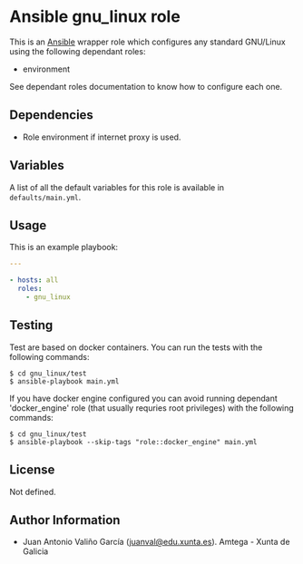 # Ansible gnu_linux role

This is an [Ansible](http://www.ansible.com) wrapper role which configures any standard GNU/Linux using the following dependant roles:

- environment

See dependant roles documentation to know how to configure each one.

## Dependencies

- Role environment if internet proxy is used.

## Variables

A list of all the default variables for this role is available in `defaults/main.yml`.

## Usage

This is an example playbook:

```yaml
---

- hosts: all
  roles:
    - gnu_linux
```

## Testing

Test are based on docker containers. You can run the tests with the following commands:

```shell
$ cd gnu_linux/test
$ ansible-playbook main.yml
```

If you have docker engine configured you can avoid running dependant 'docker_engine' role (that usually requries root privileges) with the following commands:

```shell
$ cd gnu_linux/test
$ ansible-playbook --skip-tags "role::docker_engine" main.yml
```

## License

Not defined.

## Author Information

- Juan Antonio Valiño García ([juanval@edu.xunta.es](mailto:juanval@edu.xunta.es)). Amtega - Xunta de Galicia
